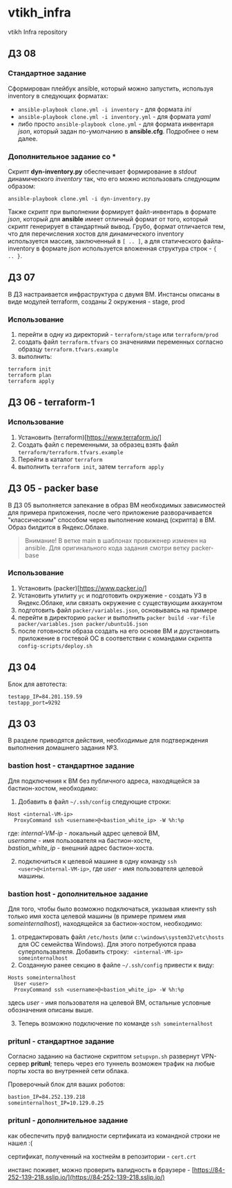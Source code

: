 # vtikh_infra
vtikh Infra repository

## ДЗ 08

### Стандартное задание
Сформирован плейбук ansible, который можно запустить, используя inventory в следующих форматах:

- `ansible-playbook clone.yml -i inventory` - для формата *ini*
- `ansible-playbook clone.yml -i inventory.yml` - для формата *yaml*
- либо просто `ansible-playbook clone.yml` - для формата инвентаря *json*, который задан по-умолчанию в **ansible.cfg**. Подробнее о нем далее.

### Дополнительное задание со \*

Скрипт **dyn-inventory.py** обеспечивает формирование в *stdout* динамического *inventory* так, что его можно использовать следующим образом:

`ansible-playbook clone.yml -i dyn-inventory.py`

Также скрипт при выполнении формирует файл-инвентарь в формате *json*, который для **ansible** имеет отличный формат от того, который скрипт генерирует в стандартный вывод. Грубо, формат отличается тем, что  для перечисления хостов для динамического inventory используется массив, заключенный в `[ .. ]`, а для статического файла-inventory в формате *json* используется вложенная структура строк - `{ .. }`.

## ДЗ 07

В ДЗ настраивается инфраструктура с двумя ВМ. Инстансы описаны в виде модулей terraform, созданы 2 окружения - stage, prod

### Использование

1. перейти в одну из директорий - `terraform/stage` или `terraform/prod`
2. создать файл `terraform.tfvars` со значениями переменных согласно образцу `terraform.tfvars.example`
3. выполнить:

```
terraform init
terraform plan
terraform apply
```

## ДЗ 06 - terraform-1

### Использование

1. Установить (terraform)[https://www.terraform.io/]
2. Создать файл с переменными, за образец взять файл `terraform/terraform.tfvars.example`
3. Перейти в каталог `terraform`
4. выполнить `terraform init`, затем `terraform apply`

## ДЗ 05 - packer base

В ДЗ 05 выполняется запекание в образ ВМ необходимых зависимостей для примера приложения, после чего приложение разворачивается "классическим" способом через выполнение команд (скрипта) в ВМ. Образ билдится в Яндекс.Облаке.

> Внимание! В ветке main в шаблонах провиженер изменен на ansible. Для оригинального кода задания смотри ветку packer-base

### Использование

1. Установить (packer)[https://www.packer.io/]
1. Установить утилиту `yc` и подготовить окружение - создать УЗ в Яндекс.Облаке, или связать окружение с существующим аккаунтом
1. подготовить файл `packer/variables.json`, основываясь на примере
2. перейти в директорию `packer` и выполнить `packer build -var-file packer/variables.json packer/ubuntu16.json`
3. после готовности образа создать на его основе ВМ и доустановить приложение в гостевой ОС в соответствии с командами скрипта `config-scripts/deploy.sh`

## ДЗ 04

Блок для автотеста:
```
testapp_IP=84.201.159.59
testapp_port=9292
```

## ДЗ 03

В разделе приводятся действия, необходимые для подтверждения выполнения домашнего задания №3.

### bastion host - стандартное задание

Для подключения к ВМ без публичного адреса, находящейся за бастион-хостом, необходимо:

1. Добавить в файл `~/.ssh/config` следующие строки:
```
Host <internal-VM-ip>
  ProxyCommand ssh <username>@<bastion_white_ip> -W %h:%p
```
где:
*internal-VM-ip* - локальный адрес целевой ВМ,  
*username* - имя пользователя на бастион-хосте,  
*bastion_white_ip* - внешний адрес бастион-хоста.

2. подключиться к целевой машине в одну команду `ssh <user>@<internal-VM-ip>`,
где *user* - имя пользователя целевой машины.

### bastion host - дополнительное задание

Для того, чтобы было возможно подключаться, указывая клиенту ssh только имя хоста целевой машины (в примере примем имя *someinternalhost*), находящейся за бастион-хостом, необходимо:

1. отредактировать файл `/etc/hosts` (или `c:\windows\system32\etc\hosts` для ОС семейства Windows). Для этого потребуются права суперпользвателя. Добавить строку:
``` <internal-VM-ip> someinternalhost```
2.  Созданную ранее секцию в файле `~/.ssh/config` привести к виду:
```
Hosts someinternalhost
  User <user>
  ProxyCommand ssh <username>@<bastion_white_ip> -W %h:%p
```
здесь *user* - имя пользователя на целевой ВМ, остальные условные обозначения описаны выше.

3. Теперь возможно подключение по команде `ssh someinternalhost`

### pritunl - стандартное задание

Согласно заданию на бастионе скриптом `setupvpn.sh` развернут VPN-сервер **pritunl**; теперь через его туннель возможен трафик на любые порты хоста во внутренней сети облака. 

Проверочный блок для ваших роботов:
```
bastion_IP=84.252.139.218
someinternalhost_IP=10.129.0.25
```

### pritunl - дополнительное задание

как обеспечить пруф валидности сертификата из командной строки не нашел :(

сертификат, полученный на хостнейм в репозитории - `cert.crt`

инстанс поживет, можно проверить валидность в браузере - [https://84-252-139-218.sslip.io/](https://84-252-139-218.sslip.io/)

